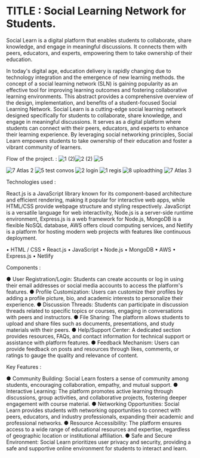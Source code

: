 # TITLE : Social Learning Network for Students.
Social Learn is a digital platform that enables students to collaborate, share knowledge, and engage in meaningful discussions. It connects them with peers, educators, and experts, empowering them to take ownership of their education.
 
In today's digital age, education delivery is rapidly changing due to technology integration and the emergence of new learning methods. the concept of a social learning network (SLN) is gaining popularity as an effective tool for improving learning outcomes and fostering collaborative learning environments. This abstract provides a comprehensive overview of the design, implementation, and benefits of a student-focused Social Learning Network.
Social Learn is a cutting-edge social learning network designed specifically for students to collaborate, share knowledge, and engage in meaningful discussions. It serves as a digital platform where students can connect with their peers, educators, and experts to enhance their learning experience. By leveraging social networking principles, Social Learn empowers students to take ownership of their education and foster a vibrant community of learners.

Flow of the project. :
![1 (2)](https://github.com/HariDama21/Social-Learning-Network-For-Students-MERN-Project/assets/106622827/a910911c-7bc2-4382-8c7c-03d615189685)![2 (2)](https://github.com/HariDama21/Social-Learning-Network-For-Students-MERN-Project/assets/106622827/b3b226c1-8c21-4d9a-a668-261f6b5e928f)
![5](https://github.com/HariDama21/Social-Learning-Network-For-Students-MERN-Project/assets/106622827/df81397b-5409-41cb-b776-21d29ae9fd66)


![7 Atlas 2](https://github.com/HariDama21/Social-Learning-Network-For-Students-MERN-Project/assets/106622827/7c0a18cd-0ecc-47eb-9d63-09309a05e8eb)
![5 test convos](https://github.com/HariDama21/Social-Learning-Network-For-Students-MERN-Project/assets/106622827/bd403bdb-6d1e-475f-8537-2c7f33096f64)
![2 login](https://github.com/HariDama21/Social-Learning-Network-For-Students-MERN-Project/assets/106622827/de4828a0-6622-4686-9f52-6a16df502ea9)
![1 regis](https://github.com/HariDama21/Social-Learning-Network-For-Students-MERN-Project/assets/106622827/e165e226-ac96-4e53-8b90-d714fec7fef8)
![8 uploadthing](https://github.com/HariDama21/Social-Learning-Network-For-Students-MERN-Project/assets/106622827/91416914-2e30-48a7-9727-acfdd1522e08)
![7 Atlas 3](https://github.com/HariDama21/Social-Learning-Network-For-Students-MERN-Project/assets/106622827/828dbdb1-6e94-4d04-9d45-73b4532c6c6d)

Technologies used :

React.js is a JavaScript library known for its component-based architecture and efficient rendering, making it popular for interactive web apps, while HTML/CSS provide webpage structure and styling respectively. JavaScript is a versatile language for web interactivity, Node.js is a server-side runtime environment, Express.js is a web framework for Node.js, MongoDB is a flexible NoSQL database, AWS offers cloud computing services, and Netlify is a platform for hosting modern web projects with features like continuous deployment.

•	HTML / CSS	•	React.js
•	JavaScript	•	Node.js
•	MongoDB	•	AWS
•	Express.js	•	Netlify

Components :

●	User Registration/Login: Students can create accounts or log in using their email addresses or social media accounts to access the platform's features.
●	Profile Customization: Users can customize their profiles by adding a profile picture, bio, and academic interests to personalize their experience.
●	Discussion Threads: Students can participate in discussion threads related to specific topics or courses, engaging in conversations with peers and instructors.
●	File Sharing: The platform allows students to upload and share files such as documents, presentations, and study materials with their peers.
●	Help/Support Center: A dedicated section provides resources, FAQs, and contact information for technical support or assistance with platform features.
●	Feedback Mechanism: Users can provide feedback on posts and resources through likes, comments, or ratings to gauge the quality and relevance of content.

Key Features :

●	Community Building: Social Learn fosters a sense of community among students, encouraging collaboration, empathy, and mutual support.
●	Interactive Learning: The platform promotes active learning through discussions, group activities, and collaborative projects, fostering deeper engagement with course material.
●	Networking Opportunities: Social Learn provides students with networking opportunities to connect with peers, educators, and industry professionals, expanding their academic and professional networks.
●	Resource Accessibility: The platform ensures access to a wide range of educational resources and expertise, regardless of geographic location or institutional affiliation.
●	Safe and Secure Environment: Social Learn prioritizes user privacy and security, providing a safe and supportive online environment for students to interact and learn.

